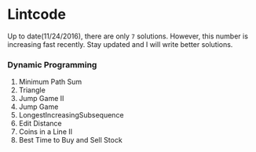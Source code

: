# Lintcode
Up to date(11/24/2016), there are only `7` solutions. However, this number is increasing fast recently. Stay updated and I will write better solutions. 

### Dynamic Programming

1. Minimum Path Sum 
2. Triangle
3. Jump Game II 
4. Jump Game 
5. LongestIncreasingSubsequence 
6. Edit Distance 
7. Coins in a Line II 
8. Best Time to Buy and Sell Stock 

